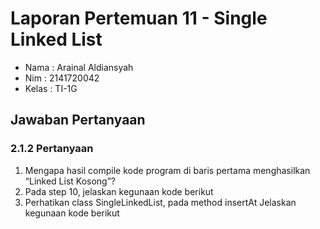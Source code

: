 # Laporan Pertemuan 11 - Single Linked List

- Nama  : Arainal Aldiansyah
- Nim   : 2141720042
- Kelas : TI-1G

## Jawaban Pertanyaan
### 2.1.2 Pertanyaan
1. Mengapa hasil compile kode program di baris pertama menghasilkan “Linked List Kosong”?
2. Pada step 10, jelaskan kegunaan kode berikut
3. Perhatikan class SingleLinkedList, pada method insertAt Jelaskan kegunaan kode berikut